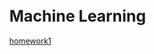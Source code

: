 # Machine Learning

[homework1](http://www.columbia.edu/~jwp2128/Teaching/W4721/hw1/hw1_COMS4721.pdf)
